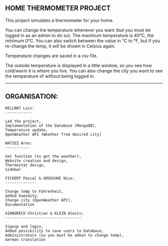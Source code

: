 HOME THERMOMETER PROJECT
------------------------

This project simulates a thermometer for your home.

You can change the temperature whenever you want (but you must be logged in as an admin to do so).
The maximum temperature is 40°C, the minimum 0°C.
You can also switch between the value in °C to °F, but if you re-change the temp, it will be shown in Celsius again.

Temperature changes are saved in a csv file.

The outside temperature is displayed in a little window, so you see how cold/warm it is where you live. 
You can also change the city you want to see the temperature of without being logged in.

--------------------------------------------------------------------------------------------------------------------

ORGANISATION:
------------

	WILLNAT Luis: 
	------------
	
	Led the project,
	Implementation of the Database (MongoDB), 
	Temperature update, 
	OpenWeather API (Weather from desired city) 

	WATIEZ Arno:
	-----------
	
	Get function (to get the weather),
	Website creation and design,
	Thermostat design,
	Sidebar
	
	FICKERT Pascal & GRUSCHKE Nico:
	--------------
	
	Change temp to Fahrenheit,
	Added humidity,
	Change city (OpenWeather API),
	Documentation
	
	GIANGRECO Christian & KLEIN Alexis:
	----------------------------------
	
	Signup and login,
	Added possibility to save users to Database,
	Administrators (so you must be admin to change temp),
	German translation